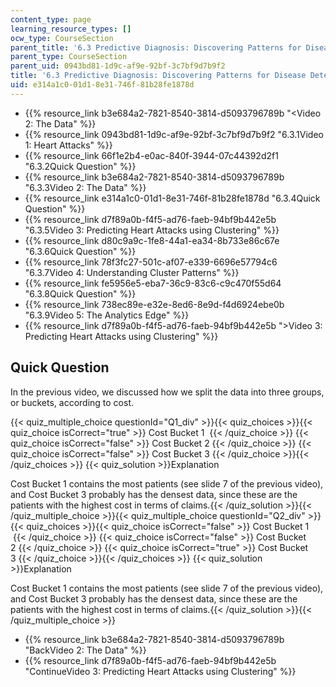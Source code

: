 ```yaml
---
content_type: page
learning_resource_types: []
ocw_type: CourseSection
parent_title: '6.3 Predictive Diagnosis: Discovering Patterns for Disease Detection '
parent_type: CourseSection
parent_uid: 0943bd81-1d9c-af9e-92bf-3c7bf9d7b9f2
title: '6.3 Predictive Diagnosis: Discovering Patterns for Disease Detection '
uid: e314a1c0-01d1-8e31-746f-81b28fe1878d
---
```


*   {{% resource_link b3e684a2-7821-8540-3814-d5093796789b "\<Video 2: The Data" %}}
*   {{% resource_link 0943bd81-1d9c-af9e-92bf-3c7bf9d7b9f2 "6.3.1Video 1: Heart Attacks" %}}
*   {{% resource_link 66f1e2b4-e0ac-840f-3944-07c44392d2f1 "6.3.2Quick Question" %}}
*   {{% resource_link b3e684a2-7821-8540-3814-d5093796789b "6.3.3Video 2: The Data" %}}
*   {{% resource_link e314a1c0-01d1-8e31-746f-81b28fe1878d "6.3.4Quick Question" %}}
*   {{% resource_link d7f89a0b-f4f5-ad76-faeb-94bf9b442e5b "6.3.5Video 3: Predicting Heart Attacks using Clustering" %}}
*   {{% resource_link d80c9a9c-1fe8-44a1-ea34-8b733e86c67e "6.3.6Quick Question" %}}
*   {{% resource_link 78f3fc27-501c-af07-e339-6696e57794c6 "6.3.7Video 4: Understanding Cluster Patterns" %}}
*   {{% resource_link fe5956e5-eba7-36c9-83c6-c9c470f55d64 "6.3.8Quick Question" %}}
*   {{% resource_link 738ec89e-e32e-8ed6-8e9d-f4d6924ebe0b "6.3.9Video 5: The Analytics Edge" %}}
*   {{% resource_link d7f89a0b-f4f5-ad76-faeb-94bf9b442e5b "\>Video 3: Predicting Heart Attacks using Clustering" %}}

Quick Question
--------------

In the previous video, we discussed how we split the data into three groups, or buckets, according to cost.

{{< quiz_multiple_choice questionId="Q1_div" >}}{{< quiz_choices >}}{{< quiz_choice isCorrect="true" >}}&nbsp;Cost Bucket 1 &nbsp;{{< /quiz_choice >}}
{{< quiz_choice isCorrect="false" >}}&nbsp;Cost Bucket 2&nbsp;{{< /quiz_choice >}}
{{< quiz_choice isCorrect="false" >}}&nbsp;Cost Bucket 3&nbsp;{{< /quiz_choice >}}{{< /quiz_choices >}}
{{< quiz_solution >}}Explanation

Cost Bucket 1 contains the most patients (see slide 7 of the previous video), and Cost Bucket 3 probably has the densest data, since these are the patients with the highest cost in terms of claims.{{< /quiz_solution >}}{{< /quiz_multiple_choice >}}{{< quiz_multiple_choice questionId="Q2_div" >}}{{< quiz_choices >}}{{< quiz_choice isCorrect="false" >}}&nbsp;Cost Bucket 1 &nbsp;{{< /quiz_choice >}}
{{< quiz_choice isCorrect="false" >}}&nbsp;Cost Bucket 2&nbsp;{{< /quiz_choice >}}
{{< quiz_choice isCorrect="true" >}}&nbsp;Cost Bucket 3&nbsp;{{< /quiz_choice >}}{{< /quiz_choices >}}
{{< quiz_solution >}}Explanation

Cost Bucket 1 contains the most patients (see slide 7 of the previous video), and Cost Bucket 3 probably has the densest data, since these are the patients with the highest cost in terms of claims.{{< /quiz_solution >}}{{< /quiz_multiple_choice >}}

*   {{% resource_link b3e684a2-7821-8540-3814-d5093796789b "BackVideo 2: The Data" %}}
*   {{% resource_link d7f89a0b-f4f5-ad76-faeb-94bf9b442e5b "ContinueVideo 3: Predicting Heart Attacks using Clustering" %}}